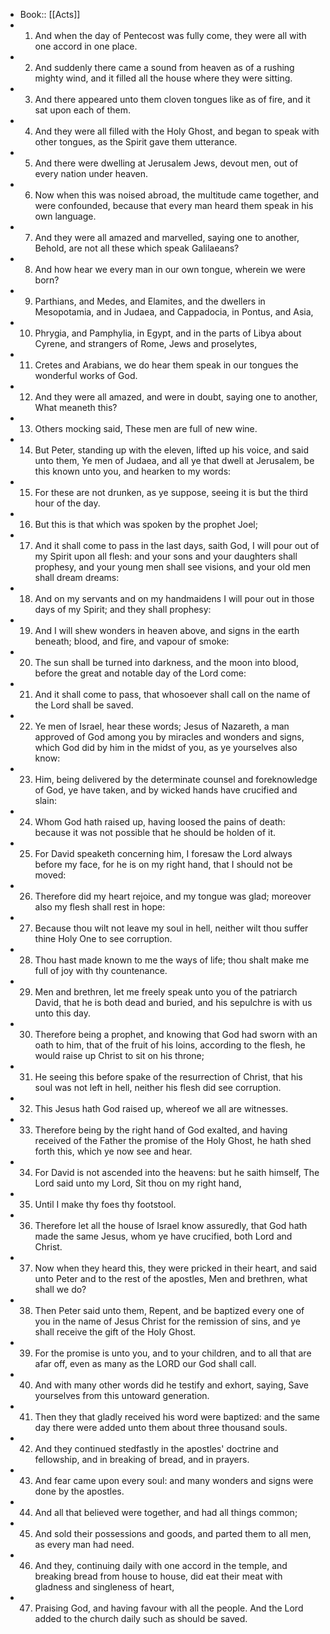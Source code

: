 - Book:: [[Acts]]
- 1. And when the day of Pentecost was fully come, they were all with one accord in one place.
- 2. And suddenly there came a sound from heaven as of a rushing mighty wind, and it filled all the house where they were sitting.
- 3. And there appeared unto them cloven tongues like as of fire, and it sat upon each of them.
- 4. And they were all filled with the Holy Ghost, and began to speak with other tongues, as the Spirit gave them utterance.
- 5. And there were dwelling at Jerusalem Jews, devout men, out of every nation under heaven.
- 6. Now when this was noised abroad, the multitude came together, and were confounded, because that every man heard them speak in his own language.
- 7. And they were all amazed and marvelled, saying one to another, Behold, are not all these which speak Galilaeans?
- 8. And how hear we every man in our own tongue, wherein we were born?
- 9. Parthians, and Medes, and Elamites, and the dwellers in Mesopotamia, and in Judaea, and Cappadocia, in Pontus, and Asia,
- 10. Phrygia, and Pamphylia, in Egypt, and in the parts of Libya about Cyrene, and strangers of Rome, Jews and proselytes,
- 11. Cretes and Arabians, we do hear them speak in our tongues the wonderful works of God.
- 12. And they were all amazed, and were in doubt, saying one to another, What meaneth this?
- 13. Others mocking said, These men are full of new wine.
- 14. But Peter, standing up with the eleven, lifted up his voice, and said unto them, Ye men of Judaea, and all ye that dwell at Jerusalem, be this known unto you, and hearken to my words:
- 15. For these are not drunken, as ye suppose, seeing it is but the third hour of the day.
- 16. But this is that which was spoken by the prophet Joel;
- 17. And it shall come to pass in the last days, saith God, I will pour out of my Spirit upon all flesh: and your sons and your daughters shall prophesy, and your young men shall see visions, and your old men shall dream dreams:
- 18. And on my servants and on my handmaidens I will pour out in those days of my Spirit; and they shall prophesy:
- 19. And I will shew wonders in heaven above, and signs in the earth beneath; blood, and fire, and vapour of smoke:
- 20. The sun shall be turned into darkness, and the moon into blood, before the great and notable day of the Lord come:
- 21. And it shall come to pass, that whosoever shall call on the name of the Lord shall be saved.
- 22. Ye men of Israel, hear these words; Jesus of Nazareth, a man approved of God among you by miracles and wonders and signs, which God did by him in the midst of you, as ye yourselves also know:
- 23. Him, being delivered by the determinate counsel and foreknowledge of God, ye have taken, and by wicked hands have crucified and slain:
- 24. Whom God hath raised up, having loosed the pains of death: because it was not possible that he should be holden of it.
- 25. For David speaketh concerning him, I foresaw the Lord always before my face, for he is on my right hand, that I should not be moved:
- 26. Therefore did my heart rejoice, and my tongue was glad; moreover also my flesh shall rest in hope:
- 27. Because thou wilt not leave my soul in hell, neither wilt thou suffer thine Holy One to see corruption.
- 28. Thou hast made known to me the ways of life; thou shalt make me full of joy with thy countenance.
- 29. Men and brethren, let me freely speak unto you of the patriarch David, that he is both dead and buried, and his sepulchre is with us unto this day.
- 30. Therefore being a prophet, and knowing that God had sworn with an oath to him, that of the fruit of his loins, according to the flesh, he would raise up Christ to sit on his throne;
- 31. He seeing this before spake of the resurrection of Christ, that his soul was not left in hell, neither his flesh did see corruption.
- 32. This Jesus hath God raised up, whereof we all are witnesses.
- 33. Therefore being by the right hand of God exalted, and having received of the Father the promise of the Holy Ghost, he hath shed forth this, which ye now see and hear.
- 34. For David is not ascended into the heavens: but he saith himself, The Lord said unto my Lord, Sit thou on my right hand,
- 35. Until I make thy foes thy footstool.
- 36. Therefore let all the house of Israel know assuredly, that God hath made the same Jesus, whom ye have crucified, both Lord and Christ.
- 37. Now when they heard this, they were pricked in their heart, and said unto Peter and to the rest of the apostles, Men and brethren, what shall we do?
- 38. Then Peter said unto them, Repent, and be baptized every one of you in the name of Jesus Christ for the remission of sins, and ye shall receive the gift of the Holy Ghost.
- 39. For the promise is unto you, and to your children, and to all that are afar off, even as many as the LORD our God shall call.
- 40. And with many other words did he testify and exhort, saying, Save yourselves from this untoward generation.
- 41. Then they that gladly received his word were baptized: and the same day there were added unto them about three thousand souls.
- 42. And they continued stedfastly in the apostles' doctrine and fellowship, and in breaking of bread, and in prayers.
- 43. And fear came upon every soul: and many wonders and signs were done by the apostles.
- 44. And all that believed were together, and had all things common;
- 45. And sold their possessions and goods, and parted them to all men, as every man had need.
- 46. And they, continuing daily with one accord in the temple, and breaking bread from house to house, did eat their meat with gladness and singleness of heart,
- 47. Praising God, and having favour with all the people. And the Lord added to the church daily such as should be saved.
